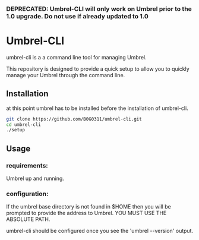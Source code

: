 ### DEPRECATED: Umbrel-CLI will only work on Umbrel prior to the 1.0 upgrade. Do not use if already updated to 1.0

# Umbrel-CLI

umbrel-cli is a a command line tool for managing Umbrel.

This repository is designed to provide a quick setup to allow you to quickly manage your Umbrel through the command line. 

## Installation
at this point umbrel has to be installed before the installation of umbrel-cli.

```bash
git clone https://github.com/B0G0311/umbrel-cli.git
cd umbrel-cli
./setup
```

## Usage
### requirements:
Umbrel up and running.

### configuration:
If the umbrel base directory is not found in $HOME then you will be prompted to provide the address to Umbrel. 
YOU MUST USE THE ABSOLUTE PATH.

umbrel-cli should be configured once you see the 'umbrel --version' output.


